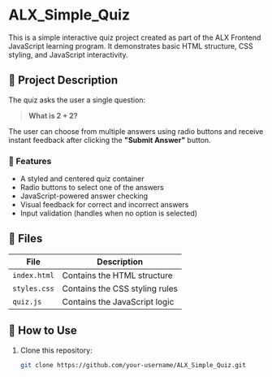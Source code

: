 # ALX_Simple_Quiz

This is a simple interactive quiz project created as part of the ALX Frontend JavaScript learning program. It demonstrates basic HTML structure, CSS styling, and JavaScript interactivity.

## 📝 Project Description

The quiz asks the user a single question:
> **What is 2 + 2?**

The user can choose from multiple answers using radio buttons and receive instant feedback after clicking the **"Submit Answer"** button.

### 🎯 Features

- A styled and centered quiz container
- Radio buttons to select one of the answers
- JavaScript-powered answer checking
- Visual feedback for correct and incorrect answers
- Input validation (handles when no option is selected)

## 📁 Files

| File         | Description                         |
|--------------|-------------------------------------|
| `index.html` | Contains the HTML structure         |
| `styles.css` | Contains the CSS styling rules      |
| `quiz.js`    | Contains the JavaScript logic       |

## 🚀 How to Use

1. Clone this repository:
   ```bash
   git clone https://github.com/your-username/ALX_Simple_Quiz.git

